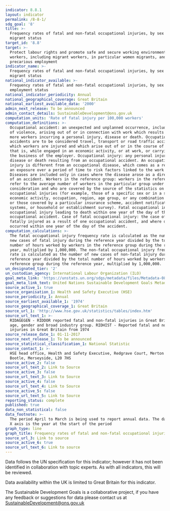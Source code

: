 ```yaml
---
indicator: 8.8.1
layout: indicator
permalink: /8-8-1/
sdg_goal: '8'
title: >-
  Frequency rates of fatal and non-fatal occupational injuries, by sex and
  migrant status
target_id: '8.8'
target: >-
  Protect labour rights and promote safe and secure working environments for all
  workers, including migrant workers, in particular women migrants, and those in
  precarious employment
indicator_name: >-
  Frequency rates of fatal and non-fatal occupational injuries, by sex and
  migrant status
national_indicator_available: >-
  Frequency rates of fatal and non-fatal occupational injuries, by sex and
  employment status
national_indicator_periodicity: Annual
national_geographical_coverage: Great Britain
national_earliest_available_data: '2000'
admin_next_release: To be announced
admin_contact_details: SustainableDevelopment@ons.gov.uk
computation_units: 'Rate of fatal injury per 100,000 workers'
computation_definitions: >-
  Occupational accident: an unexpected and unplanned occurrence, including acts
  of violence, arising out of or in connection with work which results in one or
  more workers incurring a personal injury, disease or death. Occupational
  accidents are to be considered travel, transport or road traffic accidents in
  which workers are injured and which arise out of or in the course of work;
  that is, while engaged in an economic activity, or at work, or carrying out
  the business of the employer. Occupational injury: any personal injury,
  disease or death resulting from an occupational accident. An occupational
  injury is different from an occupational disease, which comes as a result of
  an exposure over a period of time to risk factors linked to the work activity.
  Diseases are included only in cases where the disease arose as a direct result
  of an accident. Workers in the reference group: workers in the reference group
  refer to the average number of workers in the particular group under
  consideration and who are covered by the source of the statistics on
  occupational injuries (for example, those of a specific sex or in a specific
  economic activity, occupation, region, age group, or any combination of these,
  or those covered by a particular insurance scheme, accident notification
  systems, or household or establishment survey). Fatal occupational injury: an
  occupational injury leading to death within one year of the day of the
  occupational accident. Case of fatal occupational injury: the case of a worker
  fatally injured as a result of one occupational accident, and where death
  occurred within one year of the day of the accident.
computation_calculations: >-
  The fatal occupational injury frequency rate is calculated as the number of
  new cases of fatal injury during the reference year divided by the total
  number of hours worked by workers in the reference group during the reference
  year, multiplied by 1,000,000. The non-fatal occupational injury frequency
  rate is calculated as the number of new cases of non-fatal injury during the
  reference year divided by the total number of hours worked by workers in the
  reference group during the reference year, multiplied by 1,000,000.
un_designated_tier: '2'
un_custodian_agency: International Labour Organization (ILO)
goal_meta_link: 'https://unstats.un.org/sdgs/metadata/files/Metadata-08-08-01.pdf'
goal_meta_link_text: United Nations Sustainable Development Goals Metadata (PDF 381 KB)
source_active_1: true
source_organisation_1: Health and Safety Executive (HSE)
source_periodicity_1: Annual
source_earliest_available_1: '1974'
source_geographical_coverage_1: Great Britain
source_url_1: 'http://www.hse.gov.uk/statistics/tables/index.htm'
source_url_text_1: >-
  RIDAGEGEN - RIDDOR reported fatal and non-fatal injuries in Great Britain by
  age, gender and broad industry group. RIDHIST - Reported fatal and non-fatal
  injuries in Great Britain from 1974 
source_release_date_1: 01-11-2017
source_next_release_1: To be announced
source_statistical_classification_1: National Statistic
source_contact_1: >-
  HSE head office, Health and Safety Executive, Redgrave Court, Merton Road,
  Bootle, Merseyside, L20 7HS
source_active_2: false
source_url_text_2: Link to Source
source_active_3: false
source_url_text_3: Link to Source
source_active_4: false
source_url_text_4: Link to Source
source_active_5: false
source_url_text_5: Link to Source
reporting_status: complete
published: true
data_non_statistical: false
data_footnote: >-
  The period April to March is being used to report annual data. The date on the
  X axis is the year at the start of the period
graph_type: line
graph_title: Frequency rates of fatal and non-fatal occupational injuries
source_url_3: Link to source
source_active_6: true
source_url_text_6: Link to source
---
```

Data follows the UN specification for this indicator; however it has not been identified in collaboration with topic experts. As with all indicators, this will be reviewed.
  
Data availability within the UK is limited to Great Britain for this indicator.
  
The Sustainable Development Goals is a collaborative project, if you have any feedback or suggestions for data please contact us at <SustainableDevelopment@ons.gov.uk>
